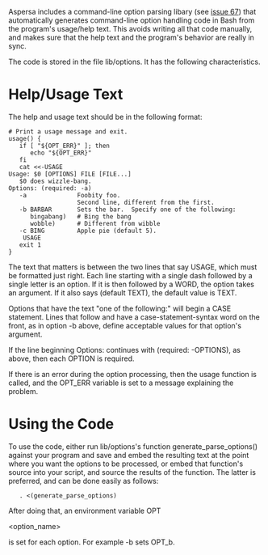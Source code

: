 Aspersa includes a command-line option parsing libary (see [issue 67](https://code.google.com/p/aspersa/issues/detail?id=67)) that automatically generates command-line option handling code in Bash from the program's usage/help text.  This avoids writing all that code manually, and makes sure that the help text and the program's behavior are really in sync.

The code is stored in the file lib/options.  It has the following characteristics.

# Help/Usage Text #

The help and usage text should be in the following format:

```
# Print a usage message and exit.
usage() {
   if [ "${OPT_ERR}" ]; then
      echo "${OPT_ERR}"
   fi
   cat <<-USAGE
Usage: $0 [OPTIONS] FILE [FILE...]
   $0 does wizzle-bang.
Options: (required: -a)
   -a              Foobity foo.
                   Second line, different from the first.
   -b BARBAR       Sets the bar.  Specify one of the following:
      bingabang)   # Bing the bang
      wobble)      # Different from wibble
   -c BING         Apple pie (default 5).
	USAGE
   exit 1
}
```

The text that matters is between the two lines that say USAGE, which must be formatted just right.  Each line starting with a single dash followed by a single letter is an option.  If it is then followed by a WORD, the option takes an argument.  If it also says (default TEXT), the default value is TEXT.

Options that have the text "one of the following:" will begin a CASE statement.  Lines that follow and have a case-statement-syntax word on the front, as in option -b above, define acceptable values for that option's argument.

If the line beginning Options: continues with (required: -OPTIONS), as above, then each OPTION is required.

If there is an error during the option processing, then the usage function is called, and the OPT\_ERR variable is set to a message explaining the problem.

# Using the Code #

To use the code, either run lib/options's function generate\_parse\_options() against your program and save and embed the resulting text at the point where you want the options to be processed, or embed that function's source into your script, and source the results of the function.  The latter is preferred, and can be done easily as follows:

```
   . <(generate_parse_options)
```

After doing that, an environment variable OPT

<option\_name>

 is set for each option.  For example -b sets OPT\_b.